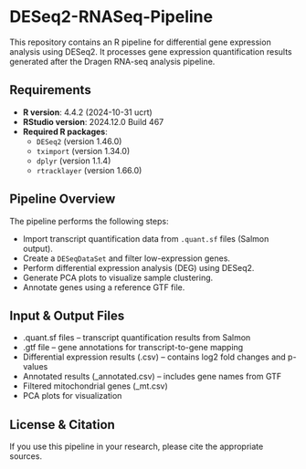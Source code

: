 # DESeq2-RNASeq-Pipeline
This repository contains an R pipeline for differential gene expression analysis using DESeq2. It processes gene expression quantification results generated after the Dragen RNA-seq analysis pipeline.

## Requirements

- **R version**: 4.4.2 (2024-10-31 ucrt)
- **RStudio version**: 2024.12.0 Build 467
- **Required R packages**:
  - `DESeq2` (version 1.46.0)
  - `tximport` (version 1.34.0)
  - `dplyr` (version 1.1.4)
  - `rtracklayer` (version 1.66.0)

## Pipeline Overview
The pipeline performs the following steps:
- Import transcript quantification data from `.quant.sf` files (Salmon output).
- Create a `DESeqDataSet` and filter low-expression genes.
- Perform differential expression analysis (DEG) using DESeq2.
- Generate PCA plots to visualize sample clustering.
- Annotate genes using a reference GTF file.

## Input & Output Files
- .quant.sf files – transcript quantification results from Salmon
- .gtf file – gene annotations for transcript-to-gene mapping
- Differential expression results (.csv) – contains log2 fold changes and p-values
- Annotated results (_annotated.csv) – includes gene names from GTF
- Filtered mitochondrial genes (_mt.csv)
- PCA plots for visualization

## License & Citation
If you use this pipeline in your research, please cite the appropriate sources.
